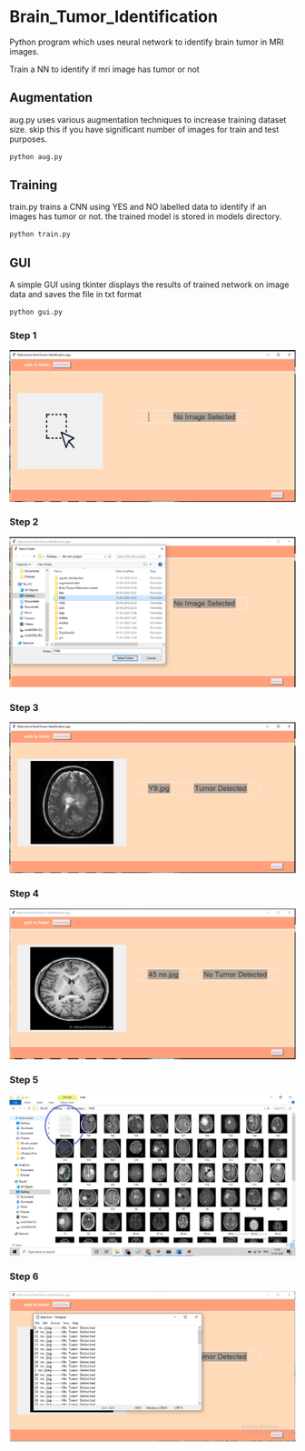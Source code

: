 # Brain_Tumor_Identification
Python program which uses neural network to identify brain tumor in MRI images.

Train a NN to identify if mri image has tumor or not
## Augmentation
aug.py uses various augmentation techniques to increase training dataset size. skip this if you have significant number of images for train and test purposes.

```bash
python aug.py
```

## Training
train.py trains a CNN using YES and NO labelled data to identify if an images has tumor or not.
the trained model is stored in models directory.
```python
python train.py
```

## GUI
A simple GUI using tkinter displays the results of trained network on image data and saves the file in txt format
```python
python gui.py
```
### Step 1
![Step 1](https://github.com/Hirva-Bhagat/Brain_Tumor_Identification/blob/main/Results/1.PNG?raw=true)
### Step 2
![Step 2](https://github.com/Hirva-Bhagat/Brain_Tumor_Identification/blob/main/Results/2.PNG?raw=true)
### Step 3
![Step 3](https://github.com/Hirva-Bhagat/Brain_Tumor_Identification/blob/main/Results/3.PNG?raw=true)
### Step 4
![Step 4](https://github.com/Hirva-Bhagat/Brain_Tumor_Identification/blob/main/Results/4.PNG?raw=true)
### Step 5
![Step 5](https://github.com/Hirva-Bhagat/Brain_Tumor_Identification/blob/main/Results/5.png?raw=true)
### Step 6
![Step 6](https://github.com/Hirva-Bhagat/Brain_Tumor_Identification/blob/main/Results/6.PNG?raw=true)



